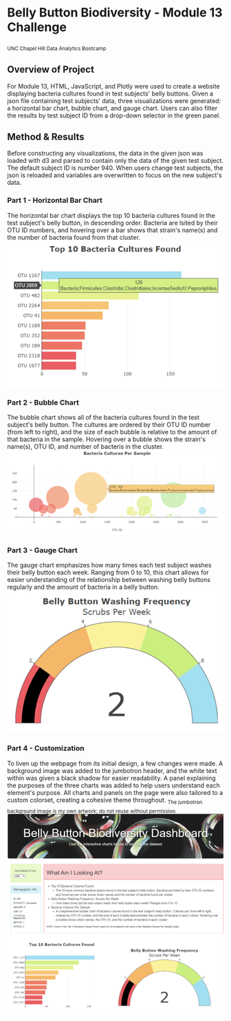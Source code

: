 # Belly Button Biodiversity - Module 13 Challenge
<sub>UNC Chapel Hill Data Analytics Bootcamp</sub>

## Overview of Project
For Module 13, HTML, JavaScript, and Plotly were used to create a website displaying bacteria cultures found in test subjects' belly buttons. Given a json file containing test subjects' data, three visualizations were generated: a horizontal bar chart, bubble chart, and gauge chart. Users can also filter the results by test subject ID from a drop-down selector in the green panel.

## Method & Results
Before constructing any visualizations, the data in the given json was loaded with d3 and parsed to contain only the data of the given test subject. The default subject ID is number 940. When users change test subjects, the json is reloaded and variables are overwritten to focus on the new subject's data.

### Part 1 - Horizontal Bar Chart
The horizontal bar chart displays the top 10 bacteria cultures found in the test subject's belly button, in descending order. Bacteria are lsited by their OTU ID numbers, and hovering over a bar shows that strain's name(s) and the number of bacteria found from that cluster.
![Bar chart](images/graph-bar.png)

### Part 2 - Bubble Chart
The bubble chart shows all of the bacteria cultures found in the test subject's belly button. The cultures are ordered by their OTU ID number (from left to right), and the size of each bubble is relative to the amount of that bacteria in the sample. Hovering over a bubble shows the strain's name(s), OTU ID, and number of bacteris in the cluster.
![Bubble chart](images/graph-bubble.png)

### Part 3 - Gauge Chart
The gauge chart emphasizes how many times each test subject washes their belly button each week. Ranging from 0 to 10, this chart allows for easier understanding of the relationship between washing belly buttons regularly and the amount of bacteria in a belly button.
![Gauge chart](images/graph-gauge.png)

### Part 4 - Customization
To liven up the webpage from its initial design, a few changes were made. A background image was added to the jumbotron header, and the white text within was given a black shadow for easier readability. A panel explaining the purposes of the three charts was added to help users understand each element's purpose. All charts and panels on the page were also tailored to a custom colorset, creating a cohesive theme throughout.
<sub>The jumbotron background image is my own artwork; do not reuse without permission.</sub>
![An overview of the webpage](images/main-page.png)
